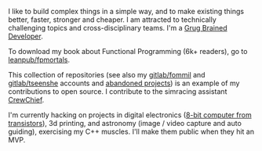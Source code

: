 I like to build complex things in a simple way, and to make existing things better, faster, stronger and cheaper. I am attracted to technically challenging topics and cross-disciplinary teams. I'm a [Grug Brained Developer](https://grugbrain.dev/).

To download my book about Functional Programming (6k+ readers), go to [leanpub/fpmortals](https://leanpub.com/fpmortals).

This collection of repositories (see also my [gitlab/fommil](https://gitlab.com/fommil/) and [gitlab/tseenshe](https://gitlab.com/tseenshe) accounts and [abandoned projects](https://gitlab.com/fommil/attic)) is an example of my contributions to open source. I contribute to the simracing assistant [CrewChief](https://gitlab.com/mr_belowski/CrewChiefV4/).

I'm currently hacking on projects in digital electronics ([8-bit computer from transistors](https://www.youtube.com/playlist?list=PLowKtXNTBypGqImE405J2565dvjafglHU)), 3d printing, and astronomy (image / video capture and auto guiding), exercising my C++ muscles. I'll make them public when they hit an MVP.
